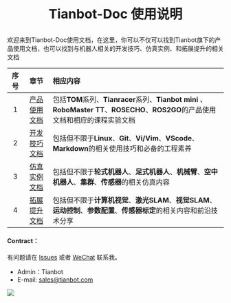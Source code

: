 <p style="font-size:30px ;font-weight: bolder ;  text-align:center"> Tianbot-Doc 使用说明 </p>

<!-- <script setup>
  import Typer from '../announcement/Typer.vue'
  </script>

<Typer /> -->

欢迎来到Tianbot-Doc使用文档，在这里，你可以不仅可以找到Tianbot旗下的产品使用文档，也可以找到与机器人相关的开发技巧、仿真实例、和拓展提升的相关文档

| 序号 | 章节| 相应内容|
| :--: | :--:| :-- |
| 1 |  [产品使用文档](/use_guide/ "使用手册篇") | 包括**TOM**系列、**Tianracer**系列、**Tianbot mini** 、**RoboMaster TT**、**ROSECHO**、**ROS2GO**的产品使用文档和相应的课程实验文档 |
| 2 |  [开发技巧文档](/basic_guide/ "开发技巧篇") | 包括但不限于**Linux**、**Git**、**Vi/Vim**、**VScode**、**Markdown**的相关使用技巧和必备的工程素养 |
| 3 |  [仿真实例文档](/simulation/ "仿真案例篇") | 包括但不限于**轮式机器人**、**足式机器人**、**机械臂**、**空中机器人**、**集群**、**传感器**的相关仿真内容 |
| 4 |  [拓展提升文档](/enhance/ "拓展提升篇") | 包括但不限于**计算机视觉**、**激光SLAM**、**视觉SLAM**、**运动控制**、**参数配置**、**传感器标定**的相关内容和前沿技术分享 |


#### Contract：

有问题请在 [Issues](https://github.com/tianbot/Tianbot-vitepress/issues) 
或者 [WeChat](https://work.weixin.qq.com/kf/kefu/qrcode?kfcode=kfc023b1f66e23716fd) 联系我。

* Admin：Tianbot
* E-mail: sales@tianbot.com

![](https://work.weixin.qq.com/kf/kefu/qrcode?kfcode=kfc023b1f66e23716fd)
